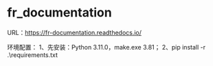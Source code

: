 # fr_documentation

URL：https://fr-documentation.readthedocs.io/

环境配置：
1、先安装：Python 3.11.0，make.exe 3.81；
2、pip install -r .\requirements.txt